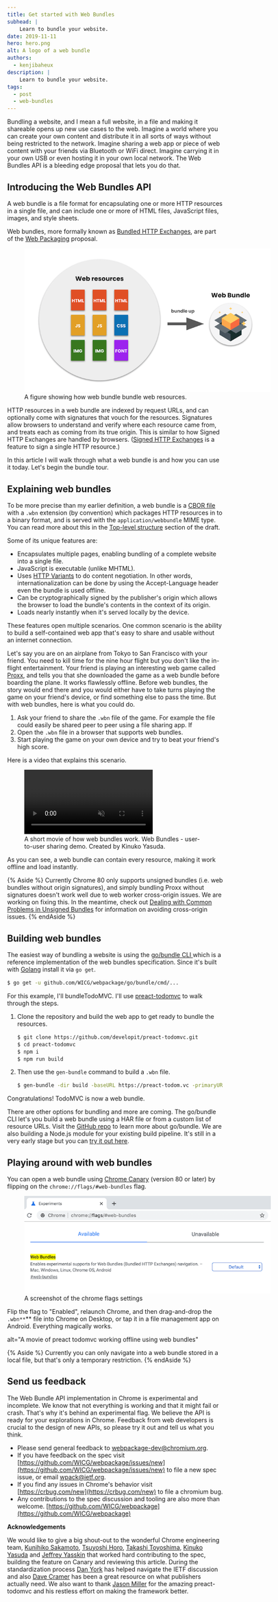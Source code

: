 ```yaml
---
title: Get started with Web Bundles
subhead: |
    Learn to bundle your website.
date: 2019-11-11
hero: hero.png
alt: A logo of a web bundle
authors:
  - kenjibaheux
description: |
    Learn to bundle your website.
tags:
  - post
  - web-bundles
---
```


Bundling a website, and I mean a full website, in a file and making it shareable
opens up new use cases to the web. Imagine a world where you can create your own
content and distribute it in all sorts of ways without being restricted to the
network. Imagine sharing a web app or piece of web content with your friends via
Bluetooth or WiFi direct. Imagine carrying it in your own USB or even hosting it
in your own local network. The Web Bundles API is a bleeding edge proposal that
lets you do that.

## Introducing the Web Bundles API

A web bundle is a file format for encapsulating one or more HTTP resources in a
single file, and can include one or more of HTML files, JavaScript files,
images, and style sheets.

 Web bundles, more formally known as [Bundled HTTP
 Exchanges](https://wicg.github.io/webpackage/draft-yasskin-wpack-bundled-exchanges.html),
 are part of the [Web Packaging](https://goto.google.com/webpackaging-one-pager)
 proposal.

<figure class="w-figure  w-figure--center">
  <img src="webbundle.png" alt="A figure showing how web bundle bundle web resources" style="max-width: 60vw">
  <figcaption class="w-figcaption">
    A figure showing how web bundle bundle web resources.
  </figcaption>
</figure>

HTTP resources in a web bundle are indexed by request URLs, and can optionally
come with signatures that vouch for the resources. Signatures allow browsers to
understand and verify where each resource came from, and treats each as coming
from its true origin. This is similar to how Signed HTTP Exchanges are handled
by browsers. ([Signed HTTP
Exchanges](https://developers.google.com/web/updates/2018/11/signed-exchanges)
is a feature to sign a single HTTP resource.)


In this article I will walk through what a web bundle is and how you can use it
today. Let's begin the bundle tour.


## Explaining web bundles

To be more precise than my earlier definition, a web bundle is a [CBOR
file](https://cbor.io/) with a `.wbn` extension (by convention) which packages
HTTP resources in to a binary format, and is served with the
`application/webbundle` MIME type. You can read more about this in the
[Top-level
structure](https://wicg.github.io/webpackage/draft-yasskin-wpack-bundled-exchanges.html#top-level)
section of the draft.

Some of its unique features are:

* Encapsulates multiple pages, enabling bundling of a complete website into a single file.
* JavaScript is executable (unlike MHTML).
* Uses [HTTP
  Variants](https://tools.ietf.org/id/draft-ietf-httpbis-variants-00.html) to do
  content negotiation. In other words, internationalization can be done by using
  the Accept-Language header even the bundle is used offline.
* Can be cryptographically signed by the publisher's origin which allows the
  browser to load the bundle's contents in the context of its origin.
* Loads nearly instantly when it's served locally by the device.

These features open multiple scenarios. One common scenario is the ability to
build a self-contained web app that's easy to share and usable without an
internet connection.

Let's say you are on an airplane from Tokyo to San Francisco with your friend.
You need to kill time for the nine hour flight but you don't like the in-flight
entertainment. Your friend is playing an interesting web game called
[Proxx](https://proxx.app/), and tells you that she downloaded the game as a web
bundle before boarding the plane. It works flawlessly offline. Before web
bundles, the story would end there and you would either have to take turns
playing the game on your friend's device, or find something else to pass the
time. But with web bundles, here is what you could do.

1. Ask your friend to share the `.wbn` file of the game. For example the file
   could easily be shared peer to peer using a file sharing app. If
2. Open the `.wbn` file in a browser that supports web bundles.
3. Start playing the game on your own device and try to beat your friend's high
   score.

Here is a video that explains this scenario.

<figure class="w-figure w-figure--fullbleed">
  <video controls autoplay loop muted class="w-screenshot">
    <source src="https://youtu.be/xAujz66la3Y">
  </video>
 <figcaption class="w-figcaption w-figcaption--fullbleed">
    A short movie of how web bundles work. Web Bundles - user-to-user sharing demo. Created by Kinuko Yasuda.
  </figcaption>
</figure>

As you can see, a web bundle can contain every resource, making it work offline
and load instantly.

{% Aside %}
  Currently Chrome 80 only supports unsigned bundles (i.e. web bundles without
  origin signatures), and simply bundling Proxx without signatures doesn't work
  well due to web worker cross-origin issues. We are working on fixing this. In
  the meantime, check out [Dealing with Common Problems in Unsigned
  Bundles](https://chromium.googlesource.com/chromium/src/+/refs/heads/master/content/browser/web_package/using_web_bundles.md#Dealing-with-Common-Problems-in-Unsigned-Bundles)
  for information on avoiding cross-origin issues.
{% endAside %}


## Building web bundles

The easiest way of bundling a website is using the [go/bundle CLI
](https://github.com/WICG/webpackage/tree/master/go/bundle)which is a reference
implementation of the web bundles specification. Since it's built with
[Golang](https://golang.org/) install it via `go get`.


```bash
$ go get -u github.com/WICG/webpackage/go/bundle/cmd/...
```


For this example, I'll bundleTodoMVC. I'll use [preact-todomvc](https://github.com/developit/preact-todomvc) to walk through the steps.



1. Clone the repository and build the web app to get ready to bundle the resources.

    ```bash
    $ git clone https://github.com/developit/preact-todomvc.git
    $ cd preact-todomvc
    $ npm i
    $ npm run build
    ```

2. Then use the `gen-bundle` command to build a `.wbn` file.

    ```bash
    $ gen-bundle -dir build -baseURL https://preact-todom.vc -primaryURL https://preact-todom.vc -o todomvc.wbn
    ```

Congratulations! TodoMVC is now a web bundle.

There are other options for bundling and more are coming. The go/bundle CLI
let's you build a web bundle using a HAR file or from a custom list of resource
URLs. Visit the [GitHub
repo](https://github.com/WICG/webpackage/tree/master/go/bundle) to learn more
about go/bundle. We are also building a Node.js module for  your existing build
pipeline. It's still in a very early stage but you can [try it out
here](https://www.npmjs.com/package/wbn).


## Playing around with web bundles

You can open a web bundle using [Chrome
Canary](https://www.google.com/chrome/canary/) (version 80 or later) by flipping
on the `chrome://flags/#web-bundles` flag.

<figure class="w-figure  w-figure--center">
  <img src="chromeflag.png" alt="A screenshot of the chrome flags settings" style="max-width: 60vw">
  <figcaption class="w-figcaption">
    A screenshot of the chrome flags settings
  </figcaption>
</figure>


Flip the flag to "Enabled", relaunch Chrome, and then drag-and-drop the
`.wbn**`** file into Chrome on Desktop, or tap it in a file management app on
Android. Everything magically works.

alt="A movie of preact todomvc working offline using web bundles"


{% Aside %}
  Currently you can only navigate into a web bundle stored in a local file, but
  that's only a temporary restriction.
{% endAside %}


## Send us feedback

The Web Bundle API implementation in Chrome is experimental and incomplete. We
know that not everything is working and that it might fail or crash. That's why
it's behind an experimental flag. We believe the API is ready for your
explorations in Chrome. Feedback from web developers is crucial to the design of
new APIs, so please try it out and tell us what you think.



* Please send general feedback to
  [webpackage-dev@chromium.org](mailto:webpackage-dev@chromium.org).
* If you have feedback on the spec visit
  [https://github.com/WICG/webpackage/issues/new](https://github.com/WICG/webpackage/issues/new)
  to file a new spec issue, or email [wpack@ietf.org](mailto:wpack@ietf.org).
* If you find any issues in Chrome's behavior visit
  [https://crbug.com/new](https://crbug.com/new) to file a chromium bug.
* Any contributions to the spec discussion and tooling are also more than
  welcome.
  [https://github.com/WICG/webpackage](https://github.com/WICG/webpackage)

**Acknowledgements**

We would like to give a big shout-out to the wonderful Chrome engineering team,
[Kunihiko Sakamoto](https://github.com/irori), [Tsuyoshi
Horo](https://twitter.com/horo), [Takashi
Toyoshima](https://twitter.com/toyoshim), [Kinuko
Yasuda](https://twitter.com/kinu) and [Jeffrey
Yasskin](https://twitter.com/jyasskin) that worked hard contributing to the
spec, building the feature on Canary and reviewing this article. During the
standardization process [Dan York](http://danyork.me/) has helped navigate the
IETF discussion and also [Dave Cramer](https://twitter.com/dauwhe) has been a
great resource on what publishers actually need. We also want to thank [Jason
Miller](https://twitter.com/_developit) for the amazing preact-todomvc and his
restless effort on making the framework better.
